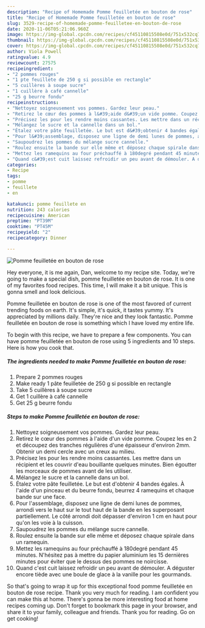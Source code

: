 ```yaml
---
description: "Recipe of Homemade Pomme feuilletée en bouton de rose"
title: "Recipe of Homemade Pomme feuilletée en bouton de rose"
slug: 3529-recipe-of-homemade-pomme-feuilletee-en-bouton-de-rose
date: 2020-11-06T05:21:06.960Z
image: https://img-global.cpcdn.com/recipes/cf45110815508e0d/751x532cq70/pomme-feuilletee-en-bouton-de-rose-photo-principale-de-la-recette.jpg
thumbnail: https://img-global.cpcdn.com/recipes/cf45110815508e0d/751x532cq70/pomme-feuilletee-en-bouton-de-rose-photo-principale-de-la-recette.jpg
cover: https://img-global.cpcdn.com/recipes/cf45110815508e0d/751x532cq70/pomme-feuilletee-en-bouton-de-rose-photo-principale-de-la-recette.jpg
author: Viola Powell
ratingvalue: 4.9
reviewcount: 27575
recipeingredient:
- "2 pommes rouges"
- "1 pte feuillete de 250 g si possible en rectangle"
- "5 cuillères à soupe sucre"
- "1 cuillère à café cannelle"
- "25 g beurre fondu"
recipeinstructions:
- "Nettoyez soigneusement vos pommes. Gardez leur peau."
- "Retirez le cœur des pommes à l&#39;aide d&#39;un vide pomme. Coupez les en 2 et découpez des tranches régulières d&#39;une épaisseur d&#39;environ 2mm. Obtenir un demi cercle avec un creux au milieu."
- "Précisez les pour les rendre moins cassantes. Les mettre dans un récipient et les couvrir d&#39;eau bouillante quelques minutes. Bien égoutter les morceaux de pommes avant de les utiliser."
- "Mélangez le sucre et la cannelle dans un bol."
- "Étalez votre pâte feuilletée. Le but est d&#39;obtenir 4 bandes égales. À l&#39;aide d&#39;un pinceau et du beurre fondu, beurrez 4 ramequins et chaque bande sur une face."
- "Pour l&#39;assemblage, disposez une ligne de demi lunes de pommes, arrondi vers le haut sur le tout haut de la bande en les superposant partiellement. Le côté arrondi doit dépasser d&#39;environ 1 cm en haut pour qu&#39;on les voie à la cuisson."
- "Saupoudrez les pommes du mélange sucre cannelle."
- "Roulez ensuite la bande sur elle même et déposez chaque spirale dans un ramequin."
- "Mettez les ramequins au four préchauffé à 180degré pendant 45 minutes. N&#39;hésitez pas à mettre du papier aluminium les 15 dernières minutes pour éviter que le dessus des pommes ne noircisse."
- "Quand c&#39;est cuit laissez refroidir un peu avant de démouler. A déguster encore tiède avec une boule de glace à la vanille pour les gourmands."
categories:
- Recipe
tags:
- pomme
- feuillete
- en

katakunci: pomme feuillete en 
nutrition: 243 calories
recipecuisine: American
preptime: "PT39M"
cooktime: "PT45M"
recipeyield: "2"
recipecategory: Dinner

---
```



![Pomme feuilletée en bouton de rose](https://img-global.cpcdn.com/recipes/cf45110815508e0d/751x532cq70/pomme-feuilletee-en-bouton-de-rose-photo-principale-de-la-recette.jpg)

Hey everyone, it is me again, Dan, welcome to my recipe site. Today, we're going to make a special dish, pomme feuilletée en bouton de rose. It is one of my favorites food recipes. This time, I will make it a bit unique. This is gonna smell and look delicious.



Pomme feuilletée en bouton de rose is one of the most favored of current trending foods on earth. It's simple, it's quick, it tastes yummy. It's appreciated by millions daily. They're nice and they look fantastic. Pomme feuilletée en bouton de rose is something which I have loved my entire life.


To begin with this recipe, we have to prepare a few components. You can have pomme feuilletée en bouton de rose using 5 ingredients and 10 steps. Here is how you cook that.

<!--inarticleads1-->

##### The ingredients needed to make Pomme feuilletée en bouton de rose:

1. Prepare 2 pommes rouges
1. Make ready 1 pâte feuilletée de 250 g si possible en rectangle
1. Take 5 cuillères à soupe sucre
1. Get 1 cuillère à café cannelle
1. Get 25 g beurre fondu




<!--inarticleads2-->

##### Steps to make Pomme feuilletée en bouton de rose:

1. Nettoyez soigneusement vos pommes. Gardez leur peau.
1. Retirez le cœur des pommes à l&#39;aide d&#39;un vide pomme. Coupez les en 2 et découpez des tranches régulières d&#39;une épaisseur d&#39;environ 2mm. Obtenir un demi cercle avec un creux au milieu.
1. Précisez les pour les rendre moins cassantes. Les mettre dans un récipient et les couvrir d&#39;eau bouillante quelques minutes. Bien égoutter les morceaux de pommes avant de les utiliser.
1. Mélangez le sucre et la cannelle dans un bol.
1. Étalez votre pâte feuilletée. Le but est d&#39;obtenir 4 bandes égales. À l&#39;aide d&#39;un pinceau et du beurre fondu, beurrez 4 ramequins et chaque bande sur une face.
1. Pour l&#39;assemblage, disposez une ligne de demi lunes de pommes, arrondi vers le haut sur le tout haut de la bande en les superposant partiellement. Le côté arrondi doit dépasser d&#39;environ 1 cm en haut pour qu&#39;on les voie à la cuisson.
1. Saupoudrez les pommes du mélange sucre cannelle.
1. Roulez ensuite la bande sur elle même et déposez chaque spirale dans un ramequin.
1. Mettez les ramequins au four préchauffé à 180degré pendant 45 minutes. N&#39;hésitez pas à mettre du papier aluminium les 15 dernières minutes pour éviter que le dessus des pommes ne noircisse.
1. Quand c&#39;est cuit laissez refroidir un peu avant de démouler. A déguster encore tiède avec une boule de glace à la vanille pour les gourmands.




So that's going to wrap it up for this exceptional food pomme feuilletée en bouton de rose recipe. Thank you very much for reading. I am confident you can make this at home. There's gonna be more interesting food at home recipes coming up. Don't forget to bookmark this page in your browser, and share it to your family, colleague and friends. Thank you for reading. Go on get cooking!
